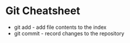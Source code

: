 Git Cheatsheet
==============

- git add     - add file contents to the index
- git commit  - record changes to the repository


